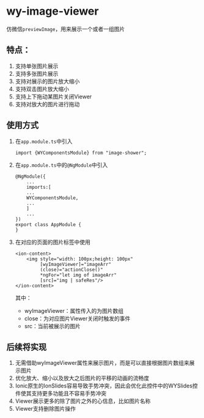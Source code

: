 # wy-image-viewer
仿微信`previewImage`，用来展示一个或者一组图片
## 特点：

1. 支持单张图片展示
2. 支持多张图片展示
3. 支持对展示的图片放大缩小
4. 支持双击图片放大缩小
5. 支持上下拖动某图片关闭Viewer
6. 支持对放大的图片进行拖动

## 使用方式
1. 在`app.module.ts`中引入

	```
	import {WYComponentsModule} from "image-shower";
	```
2. 在`app.module.ts`中的`@NgModule`中引入

	```
	@NgModule({
		...
		imports:[
		...
		WYComponentsModule,
		...
		]
		...
	})
	export class AppModule {
	}
	```
3. 在对应的页面的图片标签中使用

	```
	<ion-content>
    	<img style="width: 100px;height: 100px"
	         [wyImageViewer]="imageArr"
	         (close)="actionClose()"
	         *ngFor="let img of imageArr"
	         [src]="img | safeRes"/>
	</ion-content>
	```
	其中：  
	* wyImageViewer：属性传入的为图片数组
	* close：为对应图片Viewer关闭时触发的事件
	* src：当前被展示的图片

## 后续将实现
1. 无需借助wyImageViewer属性来展示图片，而是可以直接根据图片数组来展示图片
2. 优化放大、缩小以及放大之后图片的平移的动画的流畅度
3. Ionic原生的IonSlides容易导致手势冲突，因此会优化此控件中的WYSlides控件使其支持更多功能且不容易手势冲突
4. Viewer展示更多的除了图片之外的心信息，比如图片名称
5. Viewer支持删除图片操作